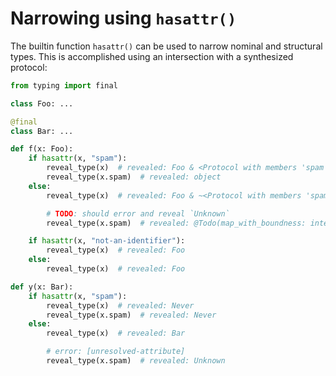 # Narrowing using `hasattr()`

The builtin function `hasattr()` can be used to narrow nominal and structural types. This is
accomplished using an intersection with a synthesized protocol:

```py
from typing import final

class Foo: ...

@final
class Bar: ...

def f(x: Foo):
    if hasattr(x, "spam"):
        reveal_type(x)  # revealed: Foo & <Protocol with members 'spam'>
        reveal_type(x.spam)  # revealed: object
    else:
        reveal_type(x)  # revealed: Foo & ~<Protocol with members 'spam'>

        # TODO: should error and reveal `Unknown`
        reveal_type(x.spam)  # revealed: @Todo(map_with_boundness: intersections with negative contributions)

    if hasattr(x, "not-an-identifier"):
        reveal_type(x)  # revealed: Foo
    else:
        reveal_type(x)  # revealed: Foo

def y(x: Bar):
    if hasattr(x, "spam"):
        reveal_type(x)  # revealed: Never
        reveal_type(x.spam)  # revealed: Never
    else:
        reveal_type(x)  # revealed: Bar

        # error: [unresolved-attribute]
        reveal_type(x.spam)  # revealed: Unknown
```
